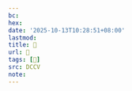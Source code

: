 ```yaml
---
bc:
hex:
date: '2025-10-13T10:28:51+08:00'
lastmod:
title: 􅙰
url: 􅙰
tags: [𪆨]
src: DCCV
note:
---
```

